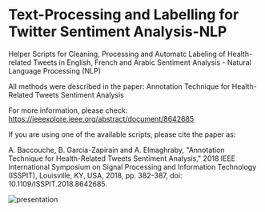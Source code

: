 # Text-Processing and Labelling for Twitter Sentiment Analysis-NLP
Helper Scripts for Cleaning, Processing and Automatc Labeling of Health-related Tweets in English, French and Arabic
Sentiment Analysis - Natural Language Processing (NLP)

All methods were described in the paper: Annotation Technique for Health-Related Tweets Sentiment Analysis

For more information, please check: https://ieeexplore.ieee.org/abstract/document/8642685

If you are using one of the available scripts, please cite the paper as:

A. Baccouche, B. Garcia-Zapirain and A. Elmaghraby, "Annotation Technique for Health-Related Tweets Sentiment Analysis," 2018 IEEE International Symposium on Signal Processing and Information Technology (ISSPIT), Louisville, KY, USA, 2018, pp. 382-387, doi: 10.1109/ISSPIT.2018.8642685.


![presentation](https://user-images.githubusercontent.com/51833664/113951450-977e3a80-97e1-11eb-9ff5-5e4207f071bb.png)

